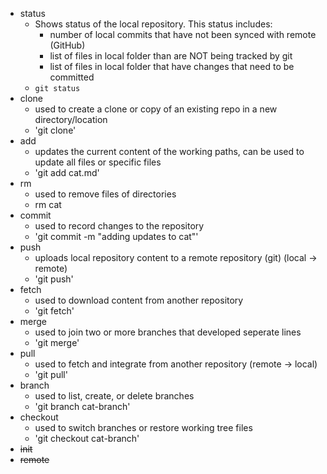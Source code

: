 - status
  - Shows status of the local repository. This status includes:
    - number of local commits that have not been synced with remote (GitHub)
    - list of files in local folder than are NOT being tracked by git
    - list of files in local folder that have changes that need to be committed
  - `git status`
- clone
  - used to create a clone or copy of an existing repo in a new directory/location
  - 'git clone'
- add
  - updates the current content of the working paths, can be used to update all files or specific files
  - 'git add cat.md'
- rm
  - used to remove files of directories
  - rm cat
- commit
  - used to record changes to the repository
  - 'git commit -m "adding updates to cat"'
- push
  - uploads local repository content to a remote repository (git) (local -> remote)
  - 'git push'
- fetch
  - used to download content from another repository
  - 'git fetch'
- merge
  - used to join two or more branches that developed seperate lines
  - 'git merge'
- pull
  - used to fetch and integrate from another repository (remote -> local)
  - 'git pull'
- branch
  - used to list, create, or delete branches
  - 'git branch cat-branch'
- checkout
  - used to switch branches or restore working tree files
  - 'git checkout cat-branch'
- ~~init~~
- ~~remote~~

